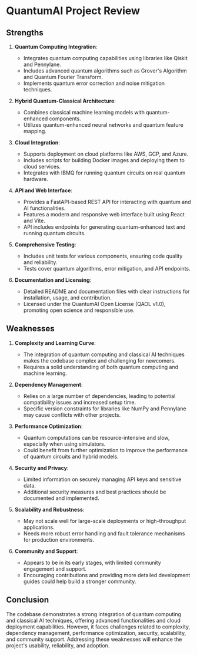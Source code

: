 # QuantumAI Project Review

## Strengths

1. **Quantum Computing Integration**:
   - Integrates quantum computing capabilities using libraries like Qiskit and Pennylane.
   - Includes advanced quantum algorithms such as Grover's Algorithm and Quantum Fourier Transform.
   - Implements quantum error correction and noise mitigation techniques.

2. **Hybrid Quantum-Classical Architecture**:
   - Combines classical machine learning models with quantum-enhanced components.
   - Utilizes quantum-enhanced neural networks and quantum feature mapping.

3. **Cloud Integration**:
   - Supports deployment on cloud platforms like AWS, GCP, and Azure.
   - Includes scripts for building Docker images and deploying them to cloud services.
   - Integrates with IBMQ for running quantum circuits on real quantum hardware.

4. **API and Web Interface**:
   - Provides a FastAPI-based REST API for interacting with quantum and AI functionalities.
   - Features a modern and responsive web interface built using React and Vite.
   - API includes endpoints for generating quantum-enhanced text and running quantum circuits.

5. **Comprehensive Testing**:
   - Includes unit tests for various components, ensuring code quality and reliability.
   - Tests cover quantum algorithms, error mitigation, and API endpoints.

6. **Documentation and Licensing**:
   - Detailed README and documentation files with clear instructions for installation, usage, and contribution.
   - Licensed under the QuantumAI Open License (QAOL v1.0), promoting open science and responsible use.

## Weaknesses

1. **Complexity and Learning Curve**:
   - The integration of quantum computing and classical AI techniques makes the codebase complex and challenging for newcomers.
   - Requires a solid understanding of both quantum computing and machine learning.

2. **Dependency Management**:
   - Relies on a large number of dependencies, leading to potential compatibility issues and increased setup time.
   - Specific version constraints for libraries like NumPy and Pennylane may cause conflicts with other projects.

3. **Performance Optimization**:
   - Quantum computations can be resource-intensive and slow, especially when using simulators.
   - Could benefit from further optimization to improve the performance of quantum circuits and hybrid models.

4. **Security and Privacy**:
   - Limited information on securely managing API keys and sensitive data.
   - Additional security measures and best practices should be documented and implemented.

5. **Scalability and Robustness**:
   - May not scale well for large-scale deployments or high-throughput applications.
   - Needs more robust error handling and fault tolerance mechanisms for production environments.

6. **Community and Support**:
   - Appears to be in its early stages, with limited community engagement and support.
   - Encouraging contributions and providing more detailed development guides could help build a stronger community.

## Conclusion

The codebase demonstrates a strong integration of quantum computing and classical AI techniques, offering advanced functionalities and cloud deployment capabilities. However, it faces challenges related to complexity, dependency management, performance optimization, security, scalability, and community support. Addressing these weaknesses will enhance the project's usability, reliability, and adoption.

